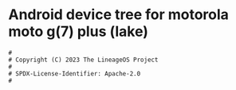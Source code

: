 # Android device tree for motorola moto g(7) plus (lake)

```
#
# Copyright (C) 2023 The LineageOS Project
#
# SPDX-License-Identifier: Apache-2.0
#
```
